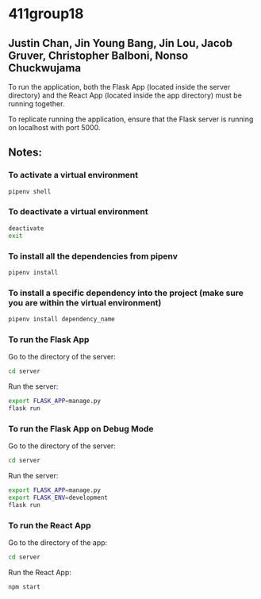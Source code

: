 # 411group18
## Justin Chan, Jin Young Bang, Jin Lou, Jacob Gruver, Christopher Balboni, Nonso Chuckwujama

To run the application, both the Flask App (located inside the server directory) and the React App (located inside the app directory) must be running together. 

To replicate running the application, ensure that the Flask server is running on localhost with port 5000.

## Notes:

### To activate a virtual environment

```bash
pipenv shell
```

### To deactivate a virtual environment

```bash
deactivate
exit
```

### To install all the dependencies from pipenv

```bash
pipenv install
```

### To install a specific dependency into the project (make sure you are within the virtual environment)

```bash
pipenv install dependency_name
```

### To run the Flask App

Go to the directory of the server:
```bash
cd server
```

Run the server:
```bash
export FLASK_APP=manage.py
flask run
```

### To run the Flask App on Debug Mode

Go to the directory of the server:
```bash
cd server
```

Run the server:
```bash
export FLASK_APP=manage.py
export FLASK_ENV=development
flask run
```

### To run the React App

Go to the directory of the app:
```bash
cd server
```

Run the React App:
```bash
npm start
```
